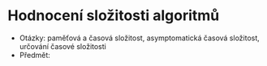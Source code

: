 # Hodnocení složitosti algoritmů
- Otázky: paměťová a časová složitost, asymptomatická časová složitost, určování časové složitosti
- Předmět:
